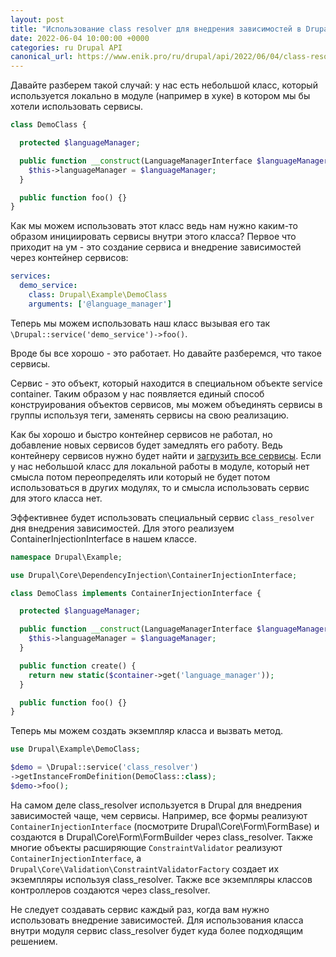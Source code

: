 ```yaml
---
layout: post
title: "Использование class resolver для внедрения зависимостей в Drupal 9"
date: 2022-06-04 10:00:00 +0000
categories: ru Drupal API
canonical_url: https://www.enik.pro/ru/drupal/api/2022/06/04/class-resolver.html
---
```

Давайте разберем такой случай: у нас есть небольшой класс, который используется локально в модуле (например в хуке) в котором мы бы хотели использовать сервисы.

```php
class DemoClass {

  protected $languageManager;

  public function __construct(LanguageManagerInterface $languageManager) {
    $this->languageManager = $languageManager;
  }

  public function foo() {}
}
```

Как мы можем использовать этот класс ведь нам нужно каким-то образом инициировать сервисы внутри этого класса? Первое что приходит на ум - это создание сервиса и внедрение зависимостей через контейнер сервисов:

```yml
services:
  demo_service:
    class: Drupal\Example\DemoClass
    arguments: ['@language_manager']
```

Теперь мы можем использовать наш класс вызывая его так `\Drupal::service('demo_service')->foo()`.

Вроде бы все хорошо - это работает. Но давайте разберемся, что такое сервисы.

Сервис - это объект, который находится в специальном объекте service container. Таким образом у нас появляется единый способ конструирования объектов сервисов, мы можем объединять сервисы в группы используя теги, заменять сервисы на свою реализацию.

Как бы хорошо и быстро контейнер сервисов не работал, но добавление новых сервисов будет замедлять его работу. Ведь контейнеру сервисов нужно будет найти и [загрузить все сервисы](https://www.drupal.org/docs/drupal-apis/services-and-dependency-injection/altering-existing-services-providing-dynamic#s-how-drupal-compiles-its-container). Если у нас небольшой класс для локальной работы в модуле, который нет смысла потом переопределять или который не будет потом использоваться в других модулях, то и смысла использовать сервис для этого класса нет.

Эффективнее будет использовать специальный сервис `class_resolver` дня внедрения зависимостей. Для этого реализуем ContainerInjectionInterface в нашем классе.

```php
namespace Drupal\Example;

use Drupal\Core\DependencyInjection\ContainerInjectionInterface;

class DemoClass implements ContainerInjectionInterface {

  protected $languageManager;

  public function __construct(LanguageManagerInterface $languageManager) {
    $this->languageManager = $languageManager;
  }

  public function create() {
    return new static($container->get('language_manager'));
  }

  public function foo() {}
}
```

Теперь мы можем создать экземпляр класса и вызвать метод.

```php
use Drupal\Example\DemoClass;

$demo = \Drupal::service('class_resolver')
->getInstanceFromDefinition(DemoClass::class);
$demo->foo();
```

На самом деле class_resolver используется в Drupal для внедрения зависимостей чаще, чем сервисы. Например, все формы реализуют `ContainerInjectionInterface` (посмотрите Drupal\Core\Form\FormBase) и создаются в Drupal\Core\Form\FormBuilder через class_resolver. Также многие объекты расширяющие `ConstraintValidator` реализуют `ContainerInjectionInterface`, а `Drupal\Core\Validation\ConstraintValidatorFactory` создает их экземпляры используя class_resolver. Также все экземпляры классов контроллеров создаются через class_resolver.

Не следует создавать сервис каждый раз, когда вам нужно использовать внедрение зависимостей. Для использования класса внутри модуля сервис class_resolver будет куда более подходящим решением.
